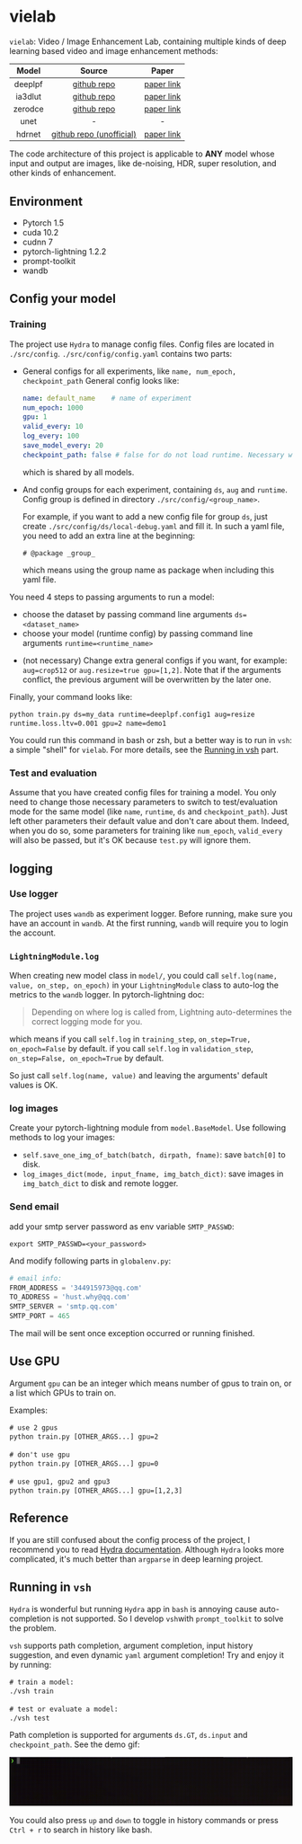 # vielab

`vielab`: Video / Image Enhancement Lab, containing multiple kinds of deep learning based video and image
enhancement methods:

[comment]: <> (- [x] DeepLPF: [src]&#40;https://github.com/sjmoran/DeepLPF&#41; | [paper]&#40;https://arxiv.org/abs/2003.13985&#41;)

[comment]: <> (- [ ] 3D-LUT: [src]&#40;https://github.com/HuiZeng/Image-Adaptive-3DLUT&#41; | [paper]&#40;https://www4.comp.polyu.edu.hk/~cslzhang/paper/PAMI_LUT.pdf&#41;)

|Model|Source|Paper
|:---:|:---:|:---:
|deeplpf|[github repo](https://github.com/sjmoran/DeepLPF)|[paper link](https://arxiv.org/abs/2003.13985)
|ia3dlut|[github repo](https://github.com/HuiZeng/Image-Adaptive-3DLUT)|[paper link](https://www4.comp.polyu.edu.hk/~cslzhang/paper/PAMI_LUT.pdf)
|zerodce| [github repo](https://github.com/Li-Chongyi/Zero-DCE) | [paper link](http://openaccess.thecvf.com/content_CVPR_2020/papers/Guo_Zero-Reference_Deep_Curve_Estimation_for_Low-Light_Image_Enhancement_CVPR_2020_paper.pdf) 
|unet| - | - 
|hdrnet| [github repo (unofficial)](https://github.com/creotiv/hdrnet-pytorch) | [paper link](https://groups.csail.mit.edu/graphics/hdrnet/data/hdrnet.pdf)

The code architecture of this project is applicable to **ANY** model whose input and output are images, like de-noising,
HDR, super resolution, and other kinds of enhancement.

## Environment

- Pytorch 1.5
- cuda 10.2
- cudnn 7
- pytorch-lightning 1.2.2
- prompt-toolkit
- wandb

## Config your model

### Training

The project use `Hydra` to manage config files. Config files are located in `./src/config`. `./src/config/config.yaml`
contains two parts: 
- General configs for all experiments, like `name, num_epoch, checkpoint_path`
  General config looks like:
  
  ```yaml
  name: default_name    # name of experiment
  num_epoch: 1000
  gpu: 1
  valid_every: 10
  log_every: 100
  save_model_every: 20
  checkpoint_path: false # false for do not load runtime. Necessary when testing.
  ```
  
  which is shared by all models.
  

- And config groups for each experiment, containing `ds`, `aug` and `runtime`. Config group is defined in directory `./src/config/<group_name>`.
  
  For example, if you want to add a new config file for group `ds`, just create `./src/config/ds/local-debug.yaml` and
  fill it. In such a yaml file, you need to add an extra line at the beginning:
  
  ```
  # @package _group_
  ```

  which means using the group name as package when including this yaml file.
  
You need 4 steps to passing arguments to run a model:

- choose the dataset by passing command line arguments `ds=<dataset_name>`
- choose your model (runtime config) by passing command line arguments `runtime=<runtime_name>`

[comment]: <> (  > Pay attention to the leading `+` of the arguments. `+` is necessary to **add the argument to the config dict** when this argument is not added to the `defaults` list in `config.yaml`.)

- (not necessary) Change extra general configs if you want, for example: `aug=crop512` or `aug.resize=true gpu=[1,2]`. Note that if the
  arguments conflict, the previous argument will be overwritten by the later one.

Finally, your command looks like:

```shell
python train.py ds=my_data runtime=deeplpf.config1 aug=resize runtime.loss.ltv=0.001 gpu=2 name=demo1
```

You could run this command in bash or zsh, but a better way is to run in `vsh`: a simple "shell"  for `vielab`. For more details, see the [Running in vsh](#running) part.

### Test and evaluation

Assume that you have created config files for training a model. You only need to change those necessary parameters
to switch to test/evaluation mode for the same model (like `name`, `runtime`, `ds` and `checkpoint_path`). Just left other parameters their default
value and don't care about them. Indeed, when you do so, some parameters for training like `num_epoch`, `valid_every`
will also be passed, but it's OK because `test.py` will ignore them.

## logging

### Use logger

The project uses `wandb` as experiment logger. Before running, make sure you have an account in `wandb`. At the first running, `wandb` will require you to login the account.

### `LightningModule.log`

When creating new model class in `model/`, you could call `self.log(name, value, on_step, on_epoch)` in
your `LightningModule` class to auto-log the metrics to the `wandb` logger. In pytorch-lightning doc:

> Depending on where log is called from, Lightning auto-determines the correct logging mode for you.

which means if you call `self.log` in `training_step`,
`on_step=True, on_epoch=False` by default. if you call `self.log` in `validation_step`, `on_step=False, on_epoch=True`
by default.

So just call `self.log(name, value)` and leaving the arguments' default values is OK.

### log images

Create your pytorch-lightning module from `model.BaseModel`. Use following methods to log your images:

- `self.save_one_img_of_batch(batch, dirpath, fname)`: save `batch[0]` to disk.
- `log_images_dict(mode, input_fname, img_batch_dict)`: save images in `img_batch_dict` to disk and remote logger.

### Send email

add your smtp server password as env variable `SMTP_PASSWD`:

```shell
export SMTP_PASSWD=<your_password>
```

And modify following parts in `globalenv.py`:

```python
# email info:
FROM_ADDRESS = '344915973@qq.com'
TO_ADDRESS = 'hust.why@qq.com'
SMTP_SERVER = 'smtp.qq.com'
SMTP_PORT = 465
```

The mail will be sent once exception occurred or running finished.

## Use GPU

Argument `gpu` can be an integer which means number of gpus to train on, or a list which GPUs to train on.

Examples:

```shell
# use 2 gpus
python train.py [OTHER_ARGS...] gpu=2     

# don't use gpu
python train.py [OTHER_ARGS...] gpu=0     

# use gpu1, gpu2 and gpu3
python train.py [OTHER_ARGS...] gpu=[1,2,3]   
```

## Reference

If you are still confused about the config process of the project, I recommend you to
read [Hydra documentation](https://hydra.cc/docs/intro). Although `Hydra` looks more complicated, it's much
better than `argparse` in deep learning project.

## <a name="running"></a> Running in `vsh`

`Hydra` is wonderful but running `Hydra` app in `bash` is annoying cause auto-completion is not supported. So I develop `vsh`with `prompt_toolkit` to solve the problem.

`vsh` supports path completion, argument completion, input history suggestion, and even dynamic `yaml` argument completion! Try and enjoy it by
running:

```shell
# train a model:
./vsh train

# test or evaluate a model:
./vsh test
```

Path completion is supported for arguments `ds.GT`, `ds.input` and `checkpoint_path`. See the demo gif:

![demo gif](figures/output.gif)

You could also press `up` and `down` to toggle in history commands or press `Ctrl + r` to search in history like bash.

